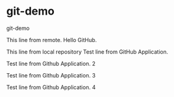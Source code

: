 # git-demo
git-demo

This line from remote.
Hello GitHub.

This line from local repository
Test line from GitHub Application.

Test line from Github Application. 2

Test line from Github Application. 3

Test line from Github Application. 4
